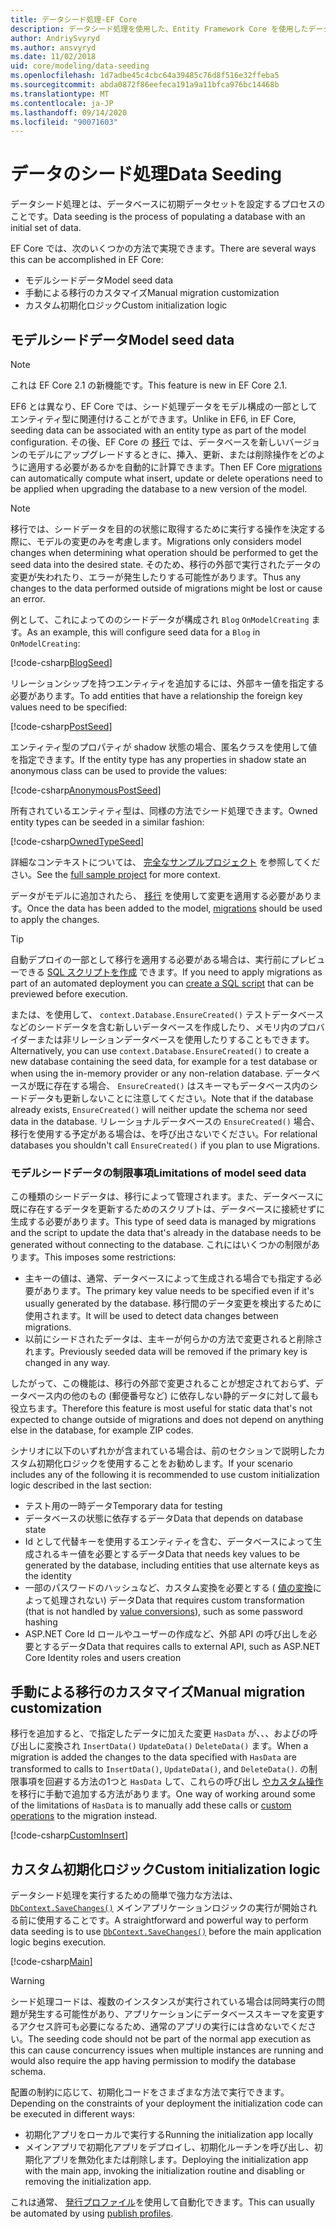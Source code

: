 ```yaml
---
title: データシード処理-EF Core
description: データシード処理を使用した、Entity Framework Core を使用したデータベースへの初期データセットの読み込み
author: AndriySvyryd
ms.author: ansvyryd
ms.date: 11/02/2018
uid: core/modeling/data-seeding
ms.openlocfilehash: 1d7adbe45c4cbc64a39485c76d8f516e32ffeba5
ms.sourcegitcommit: abda0872f86eefeca191a9a11bfca976bc14468b
ms.translationtype: MT
ms.contentlocale: ja-JP
ms.lasthandoff: 09/14/2020
ms.locfileid: "90071603"
---
```

# <a name="data-seeding"></a><span data-ttu-id="23b21-103">データのシード処理</span><span class="sxs-lookup"><span data-stu-id="23b21-103">Data Seeding</span></span>

<span data-ttu-id="23b21-104">データシード処理とは、データベースに初期データセットを設定するプロセスのことです。</span><span class="sxs-lookup"><span data-stu-id="23b21-104">Data seeding is the process of populating a database with an initial set of data.</span></span>

<span data-ttu-id="23b21-105">EF Core では、次のいくつかの方法で実現できます。</span><span class="sxs-lookup"><span data-stu-id="23b21-105">There are several ways this can be accomplished in EF Core:</span></span>

* <span data-ttu-id="23b21-106">モデルシードデータ</span><span class="sxs-lookup"><span data-stu-id="23b21-106">Model seed data</span></span>
* <span data-ttu-id="23b21-107">手動による移行のカスタマイズ</span><span class="sxs-lookup"><span data-stu-id="23b21-107">Manual migration customization</span></span>
* <span data-ttu-id="23b21-108">カスタム初期化ロジック</span><span class="sxs-lookup"><span data-stu-id="23b21-108">Custom initialization logic</span></span>

## <a name="model-seed-data"></a><span data-ttu-id="23b21-109">モデルシードデータ</span><span class="sxs-lookup"><span data-stu-id="23b21-109">Model seed data</span></span>

> [!NOTE]
> <span data-ttu-id="23b21-110">これは EF Core 2.1 の新機能です。</span><span class="sxs-lookup"><span data-stu-id="23b21-110">This feature is new in EF Core 2.1.</span></span>

<span data-ttu-id="23b21-111">EF6 とは異なり、EF Core では、シード処理データをモデル構成の一部としてエンティティ型に関連付けることができます。</span><span class="sxs-lookup"><span data-stu-id="23b21-111">Unlike in EF6, in EF Core, seeding data can be associated with an entity type as part of the model configuration.</span></span> <span data-ttu-id="23b21-112">その後、EF Core の [移行](xref:core/managing-schemas/migrations/index) では、データベースを新しいバージョンのモデルにアップグレードするときに、挿入、更新、または削除操作をどのように適用する必要があるかを自動的に計算できます。</span><span class="sxs-lookup"><span data-stu-id="23b21-112">Then EF Core [migrations](xref:core/managing-schemas/migrations/index) can automatically compute what insert, update or delete operations need to be applied when upgrading the database to a new version of the model.</span></span>

> [!NOTE]
> <span data-ttu-id="23b21-113">移行では、シードデータを目的の状態に取得するために実行する操作を決定する際に、モデルの変更のみを考慮します。</span><span class="sxs-lookup"><span data-stu-id="23b21-113">Migrations only considers model changes when determining what operation should be performed to get the seed data into the desired state.</span></span> <span data-ttu-id="23b21-114">そのため、移行の外部で実行されたデータの変更が失われたり、エラーが発生したりする可能性があります。</span><span class="sxs-lookup"><span data-stu-id="23b21-114">Thus any changes to the data performed outside of migrations might be lost or cause an error.</span></span>

<span data-ttu-id="23b21-115">例として、これによってののシードデータが構成され `Blog` `OnModelCreating` ます。</span><span class="sxs-lookup"><span data-stu-id="23b21-115">As an example, this will configure seed data for a `Blog` in `OnModelCreating`:</span></span>

[!code-csharp[BlogSeed](../../../samples/core/Modeling/DataSeeding/DataSeedingContext.cs?name=BlogSeed)]

<span data-ttu-id="23b21-116">リレーションシップを持つエンティティを追加するには、外部キー値を指定する必要があります。</span><span class="sxs-lookup"><span data-stu-id="23b21-116">To add entities that have a relationship the foreign key values need to be specified:</span></span>

[!code-csharp[PostSeed](../../../samples/core/Modeling/DataSeeding/DataSeedingContext.cs?name=PostSeed)]

<span data-ttu-id="23b21-117">エンティティ型のプロパティが shadow 状態の場合、匿名クラスを使用して値を指定できます。</span><span class="sxs-lookup"><span data-stu-id="23b21-117">If the entity type has any properties in shadow state an anonymous class can be used to provide the values:</span></span>

[!code-csharp[AnonymousPostSeed](../../../samples/core/Modeling/DataSeeding/DataSeedingContext.cs?name=AnonymousPostSeed)]

<span data-ttu-id="23b21-118">所有されているエンティティ型は、同様の方法でシード処理できます。</span><span class="sxs-lookup"><span data-stu-id="23b21-118">Owned entity types can be seeded in a similar fashion:</span></span>

[!code-csharp[OwnedTypeSeed](../../../samples/core/Modeling/DataSeeding/DataSeedingContext.cs?name=OwnedTypeSeed)]

<span data-ttu-id="23b21-119">詳細なコンテキストについては、 [完全なサンプルプロジェクト](https://github.com/dotnet/EntityFramework.Docs/tree/master/samples/core/Modeling/DataSeeding) を参照してください。</span><span class="sxs-lookup"><span data-stu-id="23b21-119">See the [full sample project](https://github.com/dotnet/EntityFramework.Docs/tree/master/samples/core/Modeling/DataSeeding) for more context.</span></span>

<span data-ttu-id="23b21-120">データがモデルに追加されたら、 [移行](xref:core/managing-schemas/migrations/index) を使用して変更を適用する必要があります。</span><span class="sxs-lookup"><span data-stu-id="23b21-120">Once the data has been added to the model, [migrations](xref:core/managing-schemas/migrations/index) should be used to apply the changes.</span></span>

> [!TIP]
> <span data-ttu-id="23b21-121">自動デプロイの一部として移行を適用する必要がある場合は、実行前にプレビューできる [SQL スクリプトを作成](xref:core/managing-schemas/migrations/index#generate-sql-scripts) できます。</span><span class="sxs-lookup"><span data-stu-id="23b21-121">If you need to apply migrations as part of an automated deployment you can [create a SQL script](xref:core/managing-schemas/migrations/index#generate-sql-scripts) that can be previewed before execution.</span></span>

<span data-ttu-id="23b21-122">または、を使用して、 `context.Database.EnsureCreated()` テストデータベースなどのシードデータを含む新しいデータベースを作成したり、メモリ内のプロバイダーまたは非リレーションデータベースを使用したりすることもできます。</span><span class="sxs-lookup"><span data-stu-id="23b21-122">Alternatively, you can use `context.Database.EnsureCreated()` to create a new database containing the seed data, for example for a test database or when using the in-memory provider or any non-relation database.</span></span> <span data-ttu-id="23b21-123">データベースが既に存在する場合、 `EnsureCreated()` はスキーマもデータベース内のシードデータも更新しないことに注意してください。</span><span class="sxs-lookup"><span data-stu-id="23b21-123">Note that if the database already exists, `EnsureCreated()` will neither update the schema nor seed data in the database.</span></span> <span data-ttu-id="23b21-124">リレーショナルデータベースの `EnsureCreated()` 場合、移行を使用する予定がある場合は、を呼び出さないでください。</span><span class="sxs-lookup"><span data-stu-id="23b21-124">For relational databases you shouldn't call `EnsureCreated()` if you plan to use Migrations.</span></span>

### <a name="limitations-of-model-seed-data"></a><span data-ttu-id="23b21-125">モデルシードデータの制限事項</span><span class="sxs-lookup"><span data-stu-id="23b21-125">Limitations of model seed data</span></span>

<span data-ttu-id="23b21-126">この種類のシードデータは、移行によって管理されます。また、データベースに既に存在するデータを更新するためのスクリプトは、データベースに接続せずに生成する必要があります。</span><span class="sxs-lookup"><span data-stu-id="23b21-126">This type of seed data is managed by migrations and the script to update the data that's already in the database needs to be generated without connecting to the database.</span></span> <span data-ttu-id="23b21-127">これにはいくつかの制限があります。</span><span class="sxs-lookup"><span data-stu-id="23b21-127">This imposes some restrictions:</span></span>

* <span data-ttu-id="23b21-128">主キーの値は、通常、データベースによって生成される場合でも指定する必要があります。</span><span class="sxs-lookup"><span data-stu-id="23b21-128">The primary key value needs to be specified even if it's usually generated by the database.</span></span> <span data-ttu-id="23b21-129">移行間のデータ変更を検出するために使用されます。</span><span class="sxs-lookup"><span data-stu-id="23b21-129">It will be used to detect data changes between migrations.</span></span>
* <span data-ttu-id="23b21-130">以前にシードされたデータは、主キーが何らかの方法で変更されると削除されます。</span><span class="sxs-lookup"><span data-stu-id="23b21-130">Previously seeded data will be removed if the primary key is changed in any way.</span></span>

<span data-ttu-id="23b21-131">したがって、この機能は、移行の外部で変更されることが想定されておらず、データベース内の他のもの (郵便番号など) に依存しない静的データに対して最も役立ちます。</span><span class="sxs-lookup"><span data-stu-id="23b21-131">Therefore this feature is most useful for static data that's not expected to change outside of migrations and does not depend on anything else in the database, for example ZIP codes.</span></span>

<span data-ttu-id="23b21-132">シナリオに以下のいずれかが含まれている場合は、前のセクションで説明したカスタム初期化ロジックを使用することをお勧めします。</span><span class="sxs-lookup"><span data-stu-id="23b21-132">If your scenario includes any of the following it is recommended to use custom initialization logic described in the last section:</span></span>

* <span data-ttu-id="23b21-133">テスト用の一時データ</span><span class="sxs-lookup"><span data-stu-id="23b21-133">Temporary data for testing</span></span>
* <span data-ttu-id="23b21-134">データベースの状態に依存するデータ</span><span class="sxs-lookup"><span data-stu-id="23b21-134">Data that depends on database state</span></span>
* <span data-ttu-id="23b21-135">Id として代替キーを使用するエンティティを含む、データベースによって生成されるキー値を必要とするデータ</span><span class="sxs-lookup"><span data-stu-id="23b21-135">Data that needs key values to be generated by the database, including entities that use alternate keys as the identity</span></span>
* <span data-ttu-id="23b21-136">一部のパスワードのハッシュなど、カスタム変換を必要とする ( [値の変換](xref:core/modeling/value-conversions)によって処理されない) データ</span><span class="sxs-lookup"><span data-stu-id="23b21-136">Data that requires custom transformation (that is not handled by [value conversions](xref:core/modeling/value-conversions)), such as some password hashing</span></span>
* <span data-ttu-id="23b21-137">ASP.NET Core Id ロールやユーザーの作成など、外部 API の呼び出しを必要とするデータ</span><span class="sxs-lookup"><span data-stu-id="23b21-137">Data that requires calls to external API, such as ASP.NET Core Identity roles and users creation</span></span>

## <a name="manual-migration-customization"></a><span data-ttu-id="23b21-138">手動による移行のカスタマイズ</span><span class="sxs-lookup"><span data-stu-id="23b21-138">Manual migration customization</span></span>

<span data-ttu-id="23b21-139">移行を追加すると、で指定したデータに加えた変更 `HasData` が、、、およびの呼び出しに変換され `InsertData()` `UpdateData()` `DeleteData()` ます。</span><span class="sxs-lookup"><span data-stu-id="23b21-139">When a migration is added the changes to the data specified with `HasData` are transformed to calls to `InsertData()`, `UpdateData()`, and `DeleteData()`.</span></span> <span data-ttu-id="23b21-140">の制限事項を回避する方法の1つと `HasData` して、これらの呼び出し [やカスタム操作](xref:core/managing-schemas/migrations/operations) を移行に手動で追加する方法があります。</span><span class="sxs-lookup"><span data-stu-id="23b21-140">One way of working around some of the limitations of `HasData` is to manually add these calls or [custom operations](xref:core/managing-schemas/migrations/operations) to the migration instead.</span></span>

[!code-csharp[CustomInsert](../../../samples/core/Modeling/DataSeeding/Migrations/20181102235626_Initial.cs?name=CustomInsert)]

## <a name="custom-initialization-logic"></a><span data-ttu-id="23b21-141">カスタム初期化ロジック</span><span class="sxs-lookup"><span data-stu-id="23b21-141">Custom initialization logic</span></span>

<span data-ttu-id="23b21-142">データシード処理を実行するための簡単で強力な方法は、 [`DbContext.SaveChanges()`](xref:core/saving/index) メインアプリケーションロジックの実行が開始される前に使用することです。</span><span class="sxs-lookup"><span data-stu-id="23b21-142">A straightforward and powerful way to perform data seeding is to use [`DbContext.SaveChanges()`](xref:core/saving/index) before the main application logic begins execution.</span></span>

[!code-csharp[Main](../../../samples/core/Modeling/DataSeeding/Program.cs?name=CustomSeeding)]

> [!WARNING]
> <span data-ttu-id="23b21-143">シード処理コードは、複数のインスタンスが実行されている場合は同時実行の問題が発生する可能性があり、アプリケーションにデータベーススキーマを変更するアクセス許可も必要になるため、通常のアプリの実行には含めないでください。</span><span class="sxs-lookup"><span data-stu-id="23b21-143">The seeding code should not be part of the normal app execution as this can cause concurrency issues when multiple instances are running and would also require the app having permission to modify the database schema.</span></span>

<span data-ttu-id="23b21-144">配置の制約に応じて、初期化コードをさまざまな方法で実行できます。</span><span class="sxs-lookup"><span data-stu-id="23b21-144">Depending on the constraints of your deployment the initialization code can be executed in different ways:</span></span>

* <span data-ttu-id="23b21-145">初期化アプリをローカルで実行する</span><span class="sxs-lookup"><span data-stu-id="23b21-145">Running the initialization app locally</span></span>
* <span data-ttu-id="23b21-146">メインアプリで初期化アプリをデプロイし、初期化ルーチンを呼び出し、初期化アプリを無効化または削除します。</span><span class="sxs-lookup"><span data-stu-id="23b21-146">Deploying the initialization app with the main app, invoking the initialization routine and disabling or removing the initialization app.</span></span>

<span data-ttu-id="23b21-147">これは通常、 [発行プロファイル](/aspnet/core/host-and-deploy/visual-studio-publish-profiles)を使用して自動化できます。</span><span class="sxs-lookup"><span data-stu-id="23b21-147">This can usually be automated by using [publish profiles](/aspnet/core/host-and-deploy/visual-studio-publish-profiles).</span></span>
